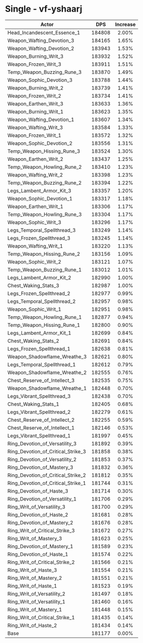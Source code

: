 # Single - vf-yshaarj
| Actor | DPS | Increase |
|---|:---:|:---:|
|Head_Incandescent_Essence_1|184808|2.00%|
|Weapon_Wafting_Devotion_3|184165|1.65%|
|Weapon_Wafting_Devotion_2|183943|1.53%|
|Weapon_Burning_Writ_3|183932|1.52%|
|Weapon_Frozen_Writ_3|183911|1.51%|
|Temp_Weapon_Buzzing_Rune_3|183870|1.49%|
|Weapon_Sophic_Devotion_3|183788|1.44%|
|Weapon_Burning_Writ_2|183739|1.41%|
|Weapon_Frozen_Writ_2|183734|1.41%|
|Weapon_Earthen_Writ_3|183633|1.36%|
|Weapon_Burning_Writ_1|183623|1.35%|
|Weapon_Wafting_Devotion_1|183607|1.34%|
|Weapon_Wafting_Writ_3|183584|1.33%|
|Weapon_Frozen_Writ_1|183572|1.32%|
|Weapon_Sophic_Devotion_2|183556|1.31%|
|Temp_Weapon_Hissing_Rune_3|183524|1.30%|
|Weapon_Earthen_Writ_2|183437|1.25%|
|Temp_Weapon_Howling_Rune_2|183410|1.23%|
|Weapon_Wafting_Writ_2|183398|1.23%|
|Temp_Weapon_Buzzing_Rune_2|183394|1.22%|
|Legs_Lambent_Armor_Kit_3|183357|1.20%|
|Weapon_Sophic_Devotion_1|183317|1.18%|
|Weapon_Earthen_Writ_1|183306|1.17%|
|Temp_Weapon_Howling_Rune_3|183304|1.17%|
|Weapon_Sophic_Writ_3|183296|1.17%|
|Legs_Temporal_Spellthread_3|183249|1.14%|
|Legs_Frozen_Spellthread_3|183245|1.14%|
|Weapon_Wafting_Writ_1|183220|1.13%|
|Temp_Weapon_Hissing_Rune_2|183156|1.09%|
|Weapon_Sophic_Writ_2|183121|1.07%|
|Temp_Weapon_Buzzing_Rune_1|183012|1.01%|
|Legs_Lambent_Armor_Kit_2|182990|1.00%|
|Chest_Waking_Stats_3|182987|1.00%|
|Legs_Frozen_Spellthread_2|182977|0.99%|
|Legs_Temporal_Spellthread_2|182957|0.98%|
|Weapon_Sophic_Writ_1|182951|0.98%|
|Temp_Weapon_Howling_Rune_1|182877|0.94%|
|Temp_Weapon_Hissing_Rune_1|182800|0.90%|
|Legs_Lambent_Armor_Kit_1|182699|0.84%|
|Chest_Waking_Stats_2|182691|0.84%|
|Legs_Frozen_Spellthread_1|182638|0.81%|
|Weapon_Shadowflame_Wreathe_3|182621|0.80%|
|Legs_Temporal_Spellthread_1|182612|0.79%|
|Weapon_Shadowflame_Wreathe_2|182555|0.76%|
|Chest_Reserve_of_Intellect_3|182535|0.75%|
|Weapon_Shadowflame_Wreathe_1|182448|0.70%|
|Legs_Vibrant_Spellthread_3|182438|0.70%|
|Chest_Waking_Stats_1|182405|0.68%|
|Legs_Vibrant_Spellthread_2|182279|0.61%|
|Chest_Reserve_of_Intellect_2|182255|0.59%|
|Chest_Reserve_of_Intellect_1|182146|0.53%|
|Legs_Vibrant_Spellthread_1|181997|0.45%|
|Ring_Devotion_of_Versatility_3|181892|0.39%|
|Ring_Devotion_of_Critical_Strike_3|181858|0.38%|
|Ring_Devotion_of_Versatility_2|181853|0.37%|
|Ring_Devotion_of_Mastery_3|181832|0.36%|
|Ring_Devotion_of_Critical_Strike_2|181812|0.35%|
|Ring_Devotion_of_Critical_Strike_1|181744|0.31%|
|Ring_Devotion_of_Haste_3|181714|0.30%|
|Ring_Devotion_of_Versatility_1|181706|0.29%|
|Ring_Writ_of_Versatility_3|181700|0.29%|
|Ring_Devotion_of_Haste_2|181681|0.28%|
|Ring_Devotion_of_Mastery_2|181676|0.28%|
|Ring_Writ_of_Critical_Strike_3|181672|0.27%|
|Ring_Writ_of_Mastery_3|181623|0.25%|
|Ring_Devotion_of_Mastery_1|181589|0.23%|
|Ring_Devotion_of_Haste_1|181574|0.22%|
|Ring_Writ_of_Critical_Strike_2|181566|0.21%|
|Ring_Writ_of_Haste_3|181554|0.21%|
|Ring_Writ_of_Mastery_2|181551|0.21%|
|Ring_Writ_of_Haste_1|181523|0.19%|
|Ring_Writ_of_Versatility_2|181497|0.18%|
|Ring_Writ_of_Versatility_1|181460|0.16%|
|Ring_Writ_of_Mastery_1|181448|0.15%|
|Ring_Writ_of_Critical_Strike_1|181435|0.14%|
|Ring_Writ_of_Haste_2|181434|0.14%|
|Base|181177|0.00%|

